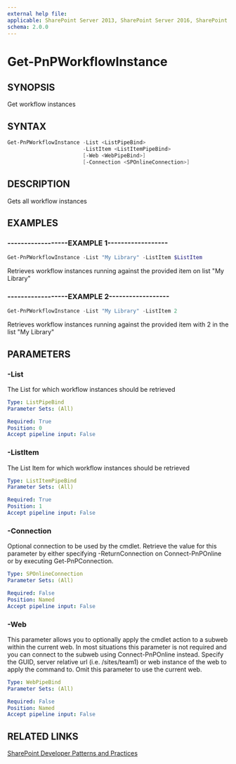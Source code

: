 ```yaml
---
external help file:
applicable: SharePoint Server 2013, SharePoint Server 2016, SharePoint Server 2019, SharePoint Online
schema: 2.0.0
---
```

# Get-PnPWorkflowInstance

## SYNOPSIS
Get workflow instances

## SYNTAX 

```powershell
Get-PnPWorkflowInstance -List <ListPipeBind>
                        -ListItem <ListItemPipeBind>
                        [-Web <WebPipeBind>]
                        [-Connection <SPOnlineConnection>]
```

## DESCRIPTION
Gets all workflow instances

## EXAMPLES

### ------------------EXAMPLE 1------------------
```powershell
Get-PnPWorkflowInstance -List "My Library" -ListItem $ListItem
```

Retrieves workflow instances running against the provided item on list "My Library"

### ------------------EXAMPLE 2------------------
```powershell
Get-PnPWorkflowInstance -List "My Library" -ListItem 2
```

Retrieves workflow instances running against the provided item with 2 in the list "My Library"

## PARAMETERS

### -List
The List for which workflow instances should be retrieved

```yaml
Type: ListPipeBind
Parameter Sets: (All)

Required: True
Position: 0
Accept pipeline input: False
```

### -ListItem
The List Item for which workflow instances should be retrieved

```yaml
Type: ListItemPipeBind
Parameter Sets: (All)

Required: True
Position: 1
Accept pipeline input: False
```

### -Connection
Optional connection to be used by the cmdlet. Retrieve the value for this parameter by either specifying -ReturnConnection on Connect-PnPOnline or by executing Get-PnPConnection.

```yaml
Type: SPOnlineConnection
Parameter Sets: (All)

Required: False
Position: Named
Accept pipeline input: False
```

### -Web
This parameter allows you to optionally apply the cmdlet action to a subweb within the current web. In most situations this parameter is not required and you can connect to the subweb using Connect-PnPOnline instead. Specify the GUID, server relative url (i.e. /sites/team1) or web instance of the web to apply the command to. Omit this parameter to use the current web.

```yaml
Type: WebPipeBind
Parameter Sets: (All)

Required: False
Position: Named
Accept pipeline input: False
```

## RELATED LINKS

[SharePoint Developer Patterns and Practices](https://aka.ms/sppnp)